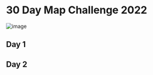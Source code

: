 # 30 Day Map Challenge 2022

![image](https://user-images.githubusercontent.com/50448656/198053682-b0035e15-b4a6-4e1f-850c-2d5ded0fe1f2.png)

## Day 1




## Day 2

